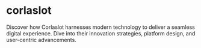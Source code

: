 # corlaslot
Discover how Corlaslot harnesses modern technology to deliver a seamless digital experience. Dive into their innovation strategies, platform design, and user-centric advancements.
